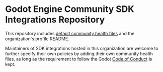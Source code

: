 # Godot Engine Community SDK Integrations Repository

This repository includes [default community health files](https://docs.github.com/en/communities/setting-up-your-project-for-healthy-contributions/creating-a-default-community-health-file)
and the organization's profile README.

Maintainers of SDK integrations hosted in this organization are welcome to
further specify their own policies by adding their own community health
files, as long as the requirement to follow the Godot
[Code of Conduct](https://godotengine.org/code-of-conduct) is kept.
